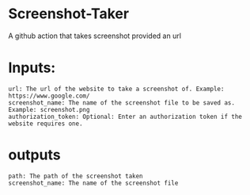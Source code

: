# Screenshot-Taker
A github action that takes screenshot provided an url

# Inputs:
    url: The url of the website to take a screenshot of. Example: https://www.google.com/
    screenshot_name: The name of the screenshot file to be saved as. Example: screenshot.png
    authorization_token: Optional: Enter an authorization token if the website requires one. 

# outputs
    path: The path of the screenshot taken
    screenshot_name: The name of the screenshot file
